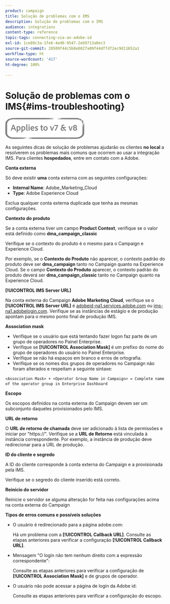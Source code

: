 ```yaml
---
product: campaign
title: Solução de problemas com o IMS
description: Solução de problemas com o IMS
audience: integrations
content-type: reference
topic-tags: connecting-via-an-adobe-id
exl-id: 1ce89c3a-1fe6-4ed6-9547-2eb9713a0ec3
source-git-commit: 20509f44c5b8e0827a09f44dffdf2ec9d11652a1
workflow-type: ht
source-wordcount: '417'
ht-degree: 100%

---
```


# Solução de problemas com o IMS{#ims-troubleshooting}

![](../../assets/common.svg)

As seguintes dicas de solução de problemas ajudarão os clientes **no local** a resolverem os problemas mais comuns que ocorrem ao usar a integração IMS. Para clientes **hospedados**, entre em contato com a Adobe.

**Conta externa**

Só deve existir **uma** conta externa com as seguintes configurações:

* **Internal Name**: Adobe_Marketing_Cloud
* **Type**: Adobe Experience Cloud

Exclua qualquer conta externa duplicada que tenha as mesmas configurações.

**Contexto do produto**

Se a conta externa tiver um campo **Product Context**, verifique se o valor está definido como **dma_campaign_classic**

Verifique se o contexto do produto é o mesmo para o Campaign e Experience Cloud.

Por exemplo, se o **Contexto do Produto** não aparecer, o contexto padrão do produto deve ser **dma_campaign** tanto no Campaign quanto na Experience Cloud. Se o campo **Contexto do Produto** aparecer, o contexto padrão do produto deverá ser **dma_campaign_classic** tanto no Campaign quanto na Experience Cloud.

**[!UICONTROL IMS Server URL]**

Na conta externa do Campaign **Adobe Marketing Cloud**, verifique se o **[!UICONTROL IMS Server URL]** é [adobeid-na1.services.adobe.com](https://adobeid-na1.services.adobe.com/) ou [ims-na1.adobelogin.com](http://ims-na1.adobelogin.com/). Verifique se as instâncias de estágio e de produção apontam para o mesmo ponto final de produção IMS.

**Association mask**

* Verifique se o usuário que está tentando fazer logon faz parte de um grupo de operadores no Painel Enterprise.
* Verifique se **[!UICONTROL Association Mask]** é um prefixo do nome do grupo de operadores do usuário no Painel Enterprise.
* Verifique se não há espaços em branco e erros de ortografia.
* Verifique se os nomes dos grupos de operadores no Campaign não foram alterados e respeitam a seguinte sintaxe:

```
<Association Mask> + <Operator Group Name in Campaign> = Complete name of the operator group in Enterprise Dashboard
```

**Escopo**

Os escopos definidos na conta externa do Campaign devem ser um subconjunto daqueles provisionados pelo IMS.

**URL de retorno**

O **URL de retorno de chamada** deve ser adicionado à lista de permissões e iniciar por &quot;https://&quot;. Verifique se a **URL de Retorno** está vinculada à instância correspondente. Por exemplo, a instância de produção deve redirecionar para a URL de produção.

**ID do cliente e segredo**

A ID do cliente corresponde à conta externa do Campaign e a provisionada pela IMS.

Verifique se o segredo do cliente inserido está correto.

**Reinício do servidor**

Reinicie o servidor se alguma alteração for feita nas configurações acima na conta externa do Campaign

**Tipos de erros comuns e possíveis soluções**

* O usuário é redirecionado para a página adobe.com:

   Há um problema com a **[!UICONTROL Callback URL]**. Consulte as etapas anteriores para verificar a configuração **[!UICONTROL Callback URL]**.

* Mensagem &quot;O login não tem nenhum direito com a expressão correspondente&quot;:

   Consulte as etapas anteriores para verificar a configuração de **[!UICONTROL Association Mask]** e de grupos de operador.

* O usuário não pode acessar a página de login da Adobe id:

   Consulte as etapas anteriores para verificar a configuração do escopo.
